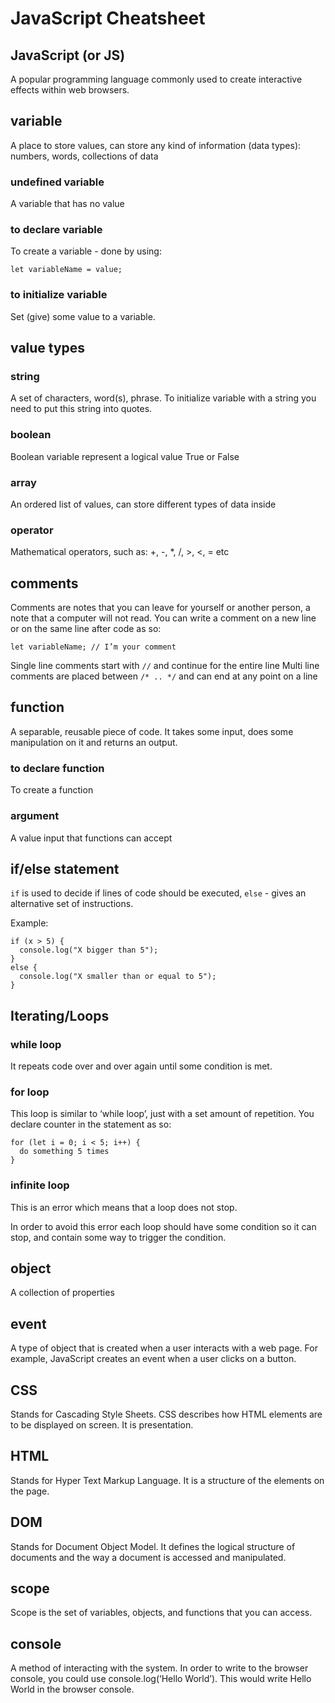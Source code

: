 # JavaScript Cheatsheet

## JavaScript (or JS)

A popular programming language commonly used to create interactive effects within web browsers.

## variable

A place to store values, can store any kind of information (data types): numbers, words, collections of data

### undefined variable

A variable that has no value

### to declare variable

To create a variable - done by using:

```
let variableName = value;
```

### to initialize variable

Set (give) some value to a variable.

## value types

### string

A set of characters, word(s), phrase. To initialize variable with a string you need to put this string into quotes.

### boolean

Boolean variable represent a logical value True or False

### array

An ordered list of values, can store different types of data inside

### operator

Mathematical operators, such as: +, -, *, /, >, <, = etc

## comments

Comments are notes that you can leave for yourself or another person, a note that a computer will not read. You can write a comment on a new line or on the same line after code as so:

```
let variableName; // I’m your comment
```
Single line comments start with `//` and continue for the entire line
Multi line comments are placed between `/* .. */` and can end at any point on a line

## function

A separable, reusable piece of code. It takes some input, does some manipulation on it and returns an output.

### to declare function

To create a function

### argument

A value input that functions can accept

## if/else statement

`if` is used to decide if lines of code should be executed, `else` - gives an alternative set of instructions.

Example:

```
if (x > 5) {
  console.log("X bigger than 5");
}
else {
  console.log("X smaller than or equal to 5");
}
```

## Iterating/Loops

### while loop

It repeats code over and over again until some condition is met.

### for loop

This loop is similar to ‘while loop’, just with a set amount of repetition. You declare counter in the statement as so:

```
for (let i = 0; i < 5; i++) {
  do something 5 times
}
```

### infinite loop

This is an error which means that a loop does not stop.

In order to avoid this error each loop should have some condition so it can stop, and contain some way to trigger the condition.

## object

A collection of properties

## event

A type of object that is created when a user interacts with a web page. For example, JavaScript creates an event when a user clicks on a button.

## CSS

Stands for Cascading Style Sheets. CSS describes how HTML elements are to be displayed on screen. It is presentation.

## HTML

Stands for Hyper Text Markup Language. It is a structure of the elements on the page.

## DOM

Stands for Document Object Model. It defines the logical structure of documents and the way a document is accessed and manipulated.

## scope

Scope is the set of variables, objects, and functions that you can access.

## console

A method of interacting with the system. In order to write to the browser console, you could use console.log(‘Hello World’). This would write Hello World in the browser console.
